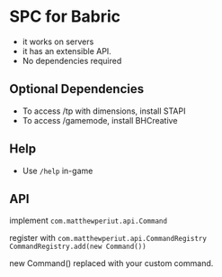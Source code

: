# SPC for Babric
 + it works on servers
 + it has an extensible API.
 + No dependencies required

## Optional Dependencies
 + To access /tp with dimensions, install STAPI
 + To access /gamemode, install BHCreative

## Help
+ Use `/help` in-game

## API
implement `com.matthewperiut.api.Command`  



register with `com.matthewperiut.api.CommandRegistry`
`CommandRegistry.add(new Command())`

new Command() replaced with your custom command.
